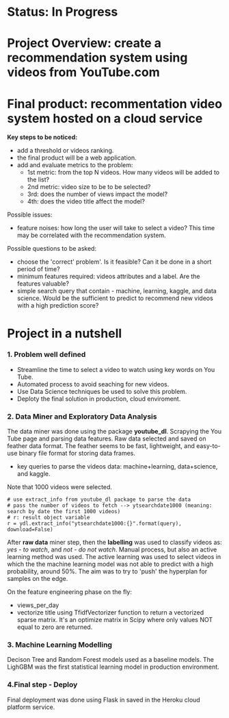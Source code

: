 # **Status:** In Progress

# Project Overview: create a recommendation system using videos from YouTube.com
# Final product: recommentation video system hosted on a cloud service 

**Key steps to be noticed:**
 - add a threshold or videos ranking.
 - the final product will be a web application.
 - add and evaluate metrics to the problem:
   - 1st metric: from the top N videos. How many videos will be added to the list?
   - 2nd metric: video size to be to be selected?
   - 3rd: does the number of views impact the model?
   - 4th: does the video title affect the model?

Possible issues:
 - feature noises: how long the user will take to select a video?
   This time may be correlated with the recommendation system.


Possible questions to be asked:
- choose the 'correct' problem'. Is it feasible? Can it be done in a short period of time?
- minimum features required: videos attributes and a label. Are the features valuable?
- simple search query that contain - machine, learning, kaggle, and data science. Would be the sufficient to predict to recommend new videos with a high prediction score?

# Project in a nutshell

### 1. Problem well defined
  - Streamline the time to select a video to watch using key words on You Tube.
  - Automated process to avoid seaching for new videos.
  - Use Data Science techniques be used to solve this problem.
  - Deploty the final solution in production, cloud enviroment.

### 2. Data Miner and Exploratory Data Analysis

The data miner was done using the package **youtube_dl**. Scrapying the You Tube page and parsing data features. Raw data selected and saved on feather data format.
The feather seems to be fast, lightweight, and easy-to-use binary file format for storing data frames.

 -  key queries to parse the videos data: machine+learning, data+science, and kaggle.
 
 Note that 1000 videos were selected.
 
 ```
 # use extract_info from youtube_dl package to parse the data
# pass the number of videos to fetch --> ytsearchdate1000 (meaning: search by date the first 1000 videos)
# r: result object variable
 r = ydl.extract_info("ytsearchdate1000:{}".format(query), download=False)

```
After **raw data** miner step, then the **labelling** was used to classify videos as: *yes - to watch*, and *not - do not watch*. Manual process, but also an active learning method was used. The active learning was used to select videos in which the the machine learning model was not able to predict with a high probability, around 50%.
The aim was to try to 'push' the hyperplan for samples on the edge.

On the feature engineering phase on the fly: 
- views_per_day
- vectorize title using TfidfVectorizer function to return a vectorized sparse matrix. It's an optimize matrix in Scipy where only values NOT equal to zero are returned.

### 3. Machine Learning Modelling

Decison Tree and Random Forest models used as a baseline models. The LighGBM was the first statistical learning model in production environment.

### 4.Final step - Deploy

Final deployment was done using Flask in saved in the Heroku cloud platform service.


